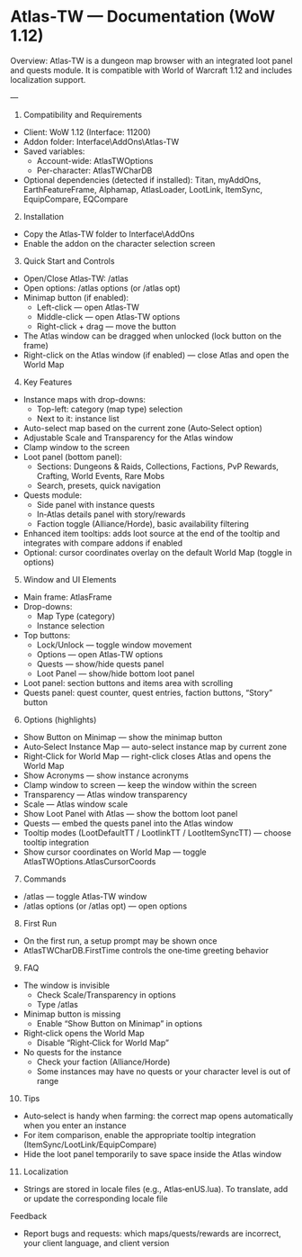 # Atlas‑TW — Documentation (WoW 1.12)

Overview: Atlas‑TW is a dungeon map browser with an integrated loot panel and quests module. It is compatible with World of Warcraft 1.12 and includes localization support.

—

1) Compatibility and Requirements
- Client: WoW 1.12 (Interface: 11200)
- Addon folder: Interface\AddOns\Atlas-TW
- Saved variables:
  - Account-wide: AtlasTWOptions
  - Per-character: AtlasTWCharDB
- Optional dependencies (detected if installed): Titan, myAddOns, EarthFeatureFrame, Alphamap, AtlasLoader, LootLink, ItemSync, EquipCompare, EQCompare

2) Installation
- Copy the Atlas‑TW folder to Interface\AddOns
- Enable the addon on the character selection screen

3) Quick Start and Controls
- Open/Close Atlas‑TW: /atlas
- Open options: /atlas options (or /atlas opt)
- Minimap button (if enabled):
  - Left-click — open Atlas‑TW
  - Middle-click — open Atlas‑TW options
  - Right-click + drag — move the button
- The Atlas window can be dragged when unlocked (lock button on the frame)
- Right-click on the Atlas window (if enabled) — close Atlas and open the World Map

4) Key Features
- Instance maps with drop-downs:
  - Top-left: category (map type) selection
  - Next to it: instance list
- Auto-select map based on the current zone (Auto‑Select option)
- Adjustable Scale and Transparency for the Atlas window
- Clamp window to the screen
- Loot panel (bottom panel):
  - Sections: Dungeons & Raids, Collections, Factions, PvP Rewards, Crafting, World Events, Rare Mobs
  - Search, presets, quick navigation
- Quests module:
  - Side panel with instance quests
  - In‑Atlas details panel with story/rewards
  - Faction toggle (Alliance/Horde), basic availability filtering
- Enhanced item tooltips: adds loot source at the end of the tooltip and integrates with compare addons if enabled
- Optional: cursor coordinates overlay on the default World Map (toggle in options)

5) Window and UI Elements
- Main frame: AtlasFrame
- Drop-downs:
  - Map Type (category)
  - Instance selection
- Top buttons:
  - Lock/Unlock — toggle window movement
  - Options — open Atlas‑TW options
  - Quests — show/hide quests panel
  - Loot Panel — show/hide bottom loot panel
- Loot panel: section buttons and items area with scrolling
- Quests panel: quest counter, quest entries, faction buttons, “Story” button

6) Options (highlights)
- Show Button on Minimap — show the minimap button
- Auto‑Select Instance Map — auto-select instance map by current zone
- Right‑Click for World Map — right-click closes Atlas and opens the World Map
- Show Acronyms — show instance acronyms
- Clamp window to screen — keep the window within the screen
- Transparency — Atlas window transparency
- Scale — Atlas window scale
- Show Loot Panel with Atlas — show the bottom loot panel
- Quests — embed the quests panel into the Atlas window
- Tooltip modes (LootDefaultTT / LootlinkTT / LootItemSyncTT) — choose tooltip integration
- Show cursor coordinates on World Map — toggle AtlasTWOptions.AtlasCursorCoords

7) Commands
- /atlas — toggle Atlas‑TW window
- /atlas options (or /atlas opt) — open options

8) First Run
- On the first run, a setup prompt may be shown once
- AtlasTWCharDB.FirstTime controls the one‑time greeting behavior

9) FAQ
- The window is invisible
  - Check Scale/Transparency in options
  - Type /atlas
- Minimap button is missing
  - Enable “Show Button on Minimap” in options
- Right‑click opens the World Map
  - Disable “Right‑Click for World Map”
- No quests for the instance
  - Check your faction (Alliance/Horde)
  - Some instances may have no quests or your character level is out of range

10) Tips
- Auto‑select is handy when farming: the correct map opens automatically when you enter an instance
- For item comparison, enable the appropriate tooltip integration (ItemSync/LootLink/EquipCompare)
- Hide the loot panel temporarily to save space inside the Atlas window

11) Localization
- Strings are stored in locale files (e.g., Atlas‑enUS.lua). To translate, add or update the corresponding locale file

Feedback
- Report bugs and requests: which maps/quests/rewards are incorrect, your client language, and client version